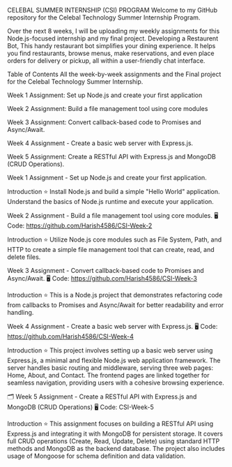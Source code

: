 CELEBAL SUMMER INTERNSHIP (CSI) PROGRAM
Welcome to my GitHub repository for the Celebal Technology Summer Internship Program.

Over the next 8 weeks, I will be uploading my weekly assignments for this Node.js-focused internship and my final project. Developing a Restaurent Bot, This handy restaurant bot simplifies your dining experience. It helps you find restaurants, browse menus, make reservations, and even place orders for delivery or pickup, all within a user-friendly chat interface.

Table of Contents
All the week-by-week assignments and the Final project for the Celebal Technology Summer Internship.

Week 1 Assignment: Set up Node.js and create your first application

Week 2 Assignment: Build a file management tool using core modules

Week 3 Assignment: Convert callback-based code to Promises and Async/Await.

Week 4 Assignment - Create a basic web server with Express.js.

Week 5 Assignment: Create a RESTful API with Express.js and MongoDB (CRUD Operations).



Week 1 Assignment - Set up Node.js and create your first application.

Introduction
⭐️ Install Node.js and build a simple "Hello World" application. Understand the basics of Node.js runtime and execute your application.



Week 2 Assignment - Build a file management tool using core modules.
🖥️ Code: https://github.com/Harish4586/CSI-Week-2

Introduction
⭐️ Utilize Node.js core modules such as File System, Path, and HTTP to create a simple file management tool that can create, read, and delete files.



Week 3 Assignment - Convert callback-based code to Promises and Async/Await.
🖥️ Code: https://github.com/Harish4586/CSI-Week-3

Introduction
⭐️ This is a Node.js project that demonstrates refactoring code from callbacks to Promises and Async/Await for better readability and error handling.



Week 4 Assignment - Create a basic web server with Express.js.
🖥️ Code: https://github.com/Harish4586/CSI-Week-4

Introduction
⭐️ This project involves setting up a basic web server using Express.js, a minimal and flexible Node.js web application framework. The server handles basic routing and middleware, serving three web pages: Home, About, and Contact. The frontend pages are linked together for seamless navigation, providing users with a cohesive browsing experience.


🗂️ Week 5 Assignment - Create a RESTful API with Express.js and MongoDB (CRUD Operations)
🖥️ Code: CSI-Week-5

Introduction ⭐️
This assignment focuses on building a RESTful API using Express.js and integrating it with MongoDB for persistent storage. It covers full CRUD operations (Create, Read, Update, Delete) using standard HTTP methods and MongoDB as the backend database. The project also includes usage of Mongoose for schema definition and data validation.
